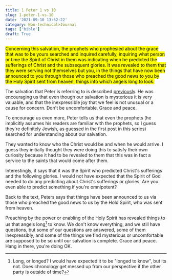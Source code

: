 ```yaml
---
title: 1 Peter 1 vs 10
slug: 1-peter-1-vs-10
date: '2021-09-10 13:52:22'
category: Non-technical>Journal
tags: ['bible']
draft: True
---
```


<mark>Concerning this salvation, the prophets who prophesied about the grace
that was to be yours searched and inquired carefully, inquiring what person or
time the Spirit of Christ in them was indicating when he predicted the
sufferings of Christ and the subsequent glories. It was revealed to them that
they were serving not themselves but you, in the things that have now been
announced to you through those who preached the good news to you by the Holy
Spirit sent from heaven, things into which angels long to look.</mark>

The salvation that Peter is referring to is described
[previously](1-peter-1-vs-3). He was encouraging us that
even though our salvation is mysterious it is very valuable, and that the
inexpressible joy that we feel is not unusual or a cause for concern. Don't be
uncomfortable. Grace and peace.

To encourage us even more, Peter tells us that even the prophets (he implicitly
assumes his readers are familiar with the prophets, so I guess they're
definitely Jewish, as guessed in the first post in this series) searched
for understanding about our salvation.

They wanted to know who the Christ would be and when he would arrive. I guess
they initially thought they were doing this to satisfy their own curiosity
because it had to be revealed to them that this was in fact a service to the
saints that would come after them.

Interestingly, it says that it was the Spirit who predicted Christ's sufferings
and the following glories. I would not have expected that the Spirit of God
needed to do any predicting about Christ's sufferings or glories. Are you even
able to predict something if you're omnipotent?

Back to the text, Peters says that things have been announced to us via those
who preached the good news to us by the Hold Spirit, who was sent from heaven.

Preaching by the power or enabling of the Holy Spirit has revealed things to us
that angels long[^1] to know. We don't know everything, and we
still have questions, but some of our questions are answered, some of them
inexpressibly, and some of the things we find mysterious or uncomfortable are
supposed to be so until our salvation is complete. Grace and peace. Hang in
there, you're doing OK.

[^1]:
    Long, or longed? I would have expected it to be "longed to
    know", but its not. Does chronology get messed up from our perspective if the
    other party is outside of time?
